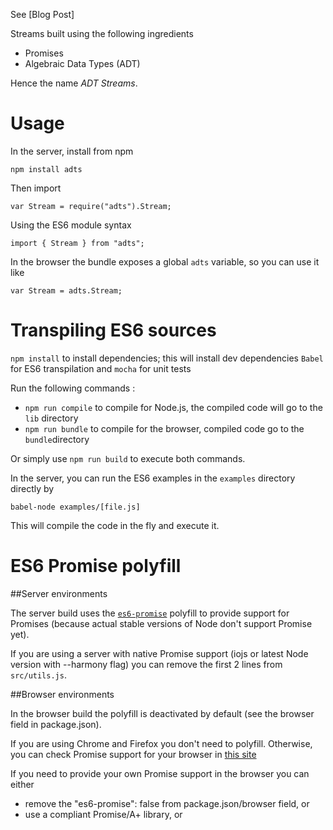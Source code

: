 See [Blog Post]

Streams built using the following ingredients

- Promises
- Algebraic Data Types (ADT) 

Hence the name *ADT Streams*.

# Usage

In the server, install from npm

    npm install adts
    
Then import

    var Stream = require("adts").Stream;
    
Using the ES6 module syntax

    import { Stream } from "adts";

In the browser the bundle exposes a global `adts` variable, so you can use it like

    var Stream = adts.Stream;
    

# Transpiling ES6 sources

`npm install` to install dependencies; this will install dev dependencies `Babel` for ES6 transpilation and `mocha` for unit tests

Run the following commands :  
- `npm run compile` to compile for Node.js, the compiled code will go to the `lib` directory  
- `npm run bundle` to compile for the browser, compiled code go to the `bundle`directory

Or simply use `npm run build` to execute both commands.

In the server, you can run the ES6 examples in the `examples` directory directly by

`babel-node examples/[file.js]`

This will compile the code in the fly and execute it.

# ES6 Promise polyfill

##Server environments

The server build uses the [`es6-promise`][2] polyfill to provide support for Promises (because actual stable versions of Node don't support Promise yet).

If you are using a server with native Promise support (iojs or latest Node version with --harmony flag) you can remove the first 2 lines from `src/utils.js`.

##Browser environments

In the browser build the polyfill is deactivated by default (see the browser field in package.json). 

If you are using Chrome and Firefox you don't need to polyfill. Otherwise, you can check Promise support for your browser in [this site][3]

If you need to provide your own Promise support in the browser you can either 

- remove the "es6-promise": false from package.json/browser field, or
- use a compliant Promise/A+ library, or



[1]: https://babeljs.io/docs/usage/cli/
[2]: https://github.com/jakearchibald/es6-promise
[3]: https://kangax.github.io/compat-table/es6/